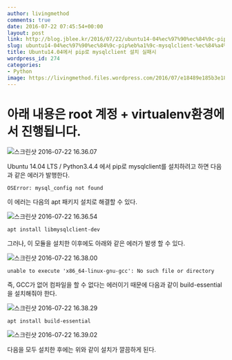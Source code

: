 ```yaml
---
author: livingmethod
comments: true
date: 2016-07-22 07:45:54+00:00
layout: post
link: http://blog.jblee.kr/2016/07/22/ubuntu14-04%ec%97%90%ec%84%9c-pip%eb%a1%9c-mysqlclient-%ec%84%a4%ec%b9%98-%ec%8b%a4%ed%8c%a8%ec%8b%9c/
slug: ubuntu14-04%ec%97%90%ec%84%9c-pip%eb%a1%9c-mysqlclient-%ec%84%a4%ec%b9%98-%ec%8b%a4%ed%8c%a8%ec%8b%9c
title: Ubuntu14.04에서 pip로 mysqlclient 설치 실패시
wordpress_id: 274
categories:
- Python
image: https://livingmethod.files.wordpress.com/2016/07/e18489e185b3e1848fe185b3e18485e185b5e186abe18489e185a3e186ba-2016-07-22-16-38-29.png
---
```


# 아래 내용은 root 계정 + virtualenv환경에서 진행됩니다.

![스크린샷 2016-07-22 16.36.07](https://livingmethod.files.wordpress.com/2016/07/e18489e185b3e1848fe185b3e18485e185b5e186abe18489e185a3e186ba-2016-07-22-16-36-07.png)

Ubuntu 14.04 LTS / Python3.4.4 에서 pip로 mysqlclient를 설치하려고 하면 다음과 같은 에러가 발행한다.

    
    OSError: mysql_config not found


이 에러는 다음의 apt 패키지 설치로 해결할 수 있다.

![스크린샷 2016-07-22 16.36.54](https://livingmethod.files.wordpress.com/2016/07/e18489e185b3e1848fe185b3e18485e185b5e186abe18489e185a3e186ba-2016-07-22-16-36-54.png)

    
    apt install libmysqlclient-dev


그러나, 이 모듈을 설치한 이후에도 아래와 같은 에러가 발생 할 수 있다.

![스크린샷 2016-07-22 16.38.00](https://livingmethod.files.wordpress.com/2016/07/e18489e185b3e1848fe185b3e18485e185b5e186abe18489e185a3e186ba-2016-07-22-16-38-00.png)

    
    unable to execute 'x86_64-linux-gnu-gcc': No such file or directory


즉, GCC가 없어 컴파일을 할 수 없다는 에러이기 때문에 다음과 같이 build-essential을 설치해줘야 한다.

![스크린샷 2016-07-22 16.38.29](https://livingmethod.files.wordpress.com/2016/07/e18489e185b3e1848fe185b3e18485e185b5e186abe18489e185a3e186ba-2016-07-22-16-38-29.png)

    
    apt install build-essential


![스크린샷 2016-07-22 16.39.02](https://livingmethod.files.wordpress.com/2016/07/e18489e185b3e1848fe185b3e18485e185b5e186abe18489e185a3e186ba-2016-07-22-16-39-02.png)

다음을 모두 설치한 후에는 위와 같이 설치가 깔끔하게 된다.
